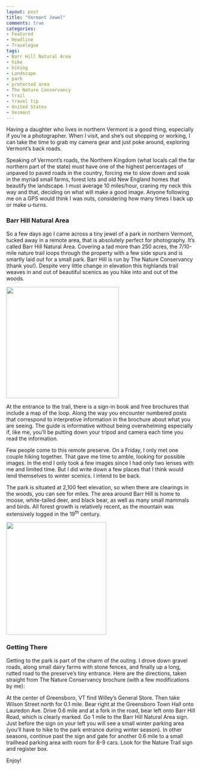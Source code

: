 ```yaml
---
layout: post
title: "Vermont Jewel"
comments: true
categories:
- Featured
- Headline
- Travelogue
tags:
- Barr Hill Natural Area
- hike
- hiking
- Landscape
- park
- protected area
- The Nature Conservancy
- trail
- travel tip
- United States
- Vermont
---
```

Having a daughter who lives in northern Vermont is a good thing, especially if you’re a photographer. When I visit, and she’s out shopping or working, I can take the time to grab my camera gear and just poke around, exploring Vermont’s back roads.

Speaking of Vermont’s roads, the Northern Kingdom (what locals call the far northern part of the state) must have one of the highest percentages of unpaved to paved roads in the country, forcing me to slow down and soak in the myriad small farms, forest lots and old New England homes that beautify the landscape. I must average 10 miles/hour, craning my neck this way and that, deciding on what will make a good image. Anyone following me on a GPS would think I was nuts, considering how many times I back up or make u-turns.
<h3>Barr Hill Natural Area</h3>
So a few days ago I came across a tiny jewel of a park in northern Vermont, tucked away in a remote area, that is absolutely perfect for photography. It’s called Barr Hill Natural Area. Covering a tad more than 250 acres, the 7/10-mile nature trail loops through the property with a few side spurs and is smartly laid out for a small park. Barr Hill is run by The Nature Conservancy (thank you!). Despite very little change in elevation this highlands trail weaves in and out of beautiful scenics as you hike into and out of the woods.

<a href="http://blog.lesterpickerphoto.com/wp-content/uploads/2011/06/LAP1063-Panorama.jpg"><img class="size-medium wp-image-1233" title="_LAP1063 Panorama" src="http://blog.lesterpickerphoto.com/wp-content/uploads/2011/06/LAP1063-Panorama-300x296.jpg" alt="" width="300" height="296" /></a>

At the entrance to the trail, there is a sign-in book and free brochures that include a map of the loop. Along the way you encounter numbered posts that correspond to interpretive information in the brochure about what you are seeing. The guide is informative without being overwhelming especially if, like me, you’ll be putting down your tripod and camera each time you read the information.

Few people come to this remote preserve. On a Friday, I only met one couple hiking together. That gave me time to amble, looking for possible images. In the end I only took a few images since I had only two lenses with me and limited time. But I did write down a few places that I think would lend themselves to winter scenics. I intend to be back.

The park is situated at 2,100 feet elevation, so when there are clearings in the woods, you can see for miles. The area around Barr Hill is home to moose, white-tailed deer, and black bear, as well as many small mammals and birds. All forest growth is relatively recent, as the mountain was extensively logged in the 19<sup>th</sup> century.

<a href="http://blog.lesterpickerphoto.com/wp-content/uploads/2011/06/LAP1068-Panorama.jpg"><img class="aligncenter size-medium wp-image-1234" title="_LAP1068 Panorama" src="http://blog.lesterpickerphoto.com/wp-content/uploads/2011/06/LAP1068-Panorama-266x300.jpg" alt="" width="266" height="300" /></a>
<h3>Getting There</h3>
Getting to the park is part of the charm of the outing. I drove down gravel roads, along small dairy farms with stone fences, and finally up a long, rutted road to the preserve’s tiny entrance. Here are the directions, taken straight from The Nature Conservancy brochure (with a few modifications by me):

At the center of Greensboro, VT find Willey’s General Store. Then take Wilson Street north for 0.1 mile. Bear right at the Greensboro Town Hall onto Lauredon Ave. Drive 0.6 mile and at a fork in the road, bear left onto Barr Hill Road, which is clearly marked. Go 1 mile to the Barr Hill Natural Area sign. Just before the sign on your left you will see a small winter parking area (you’ll have to hike to the park entrance during winter season). In other seasons, continue past the sign and gate for another 0.6 mile to a small trailhead parking area with room for 8-9 cars. Look for the Nature Trail sign and register box.

Enjoy!